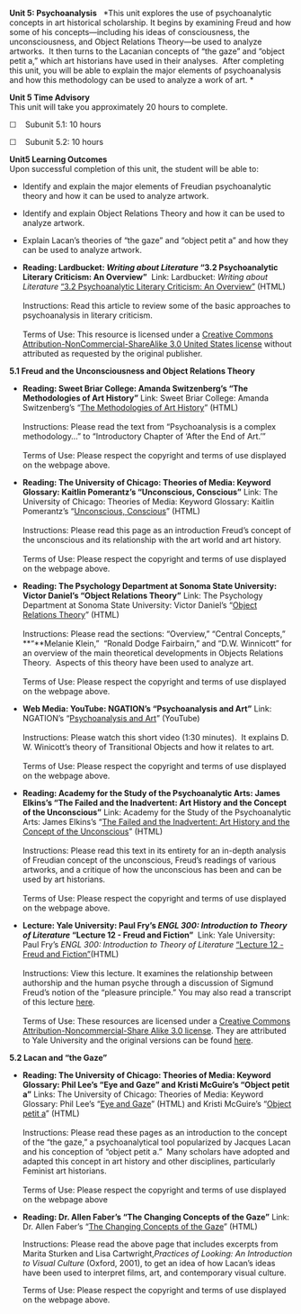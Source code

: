 **Unit 5: Psychoanalysis** <span id="5"></span> 
*This unit explores the use of psychoanalytic concepts in art historical
scholarship. It begins by examining Freud and how some of his
concepts—including his ideas of consciousness, the unconsciousness, and
Object Relations Theory—be used to analyze artworks.  It then turns to
the Lacanian concepts of “the gaze” and “object petit a,” which art
historians have used in their analyses.  After completing this unit, you
will be able to explain the major elements of psychoanalysis and how
this methodology can be used to analyze a work of art. *

**Unit 5 Time Advisory**  
This unit will take you approximately 20 hours to complete.

☐    Subunit 5.1: 10 hours

☐    Subunit 5.2: 10 hours

**Unit5 Learning Outcomes**  
Upon successful completion of this unit, the student will be able to:

-   Identify and explain the major elements of Freudian psychoanalytic
    theory and how it can be used to analyze artwork.
-   Identify and explain Object Relations Theory and how it can be used
    to analyze artwork.
-   Explain Lacan’s theories of “the gaze” and “object petit a” and how
    they can be used to analyze artwork.

-   **Reading: Lardbucket: *Writing about Literature* “3.2
    Psychoanalytic Literary Criticism: An Overview”**
     Link: Lardbucket: *Writing about Literature* [“3.2 Psychoanalytic
    Literary Criticism: An
    Overview”](http://2012books.lardbucket.org/books/writing-about-literature/section_07_02.html) (HTML)  
        
     Instructions: Read this article to review some of the basic
    approaches to psychoanalysis in literary criticism.  
        
     Terms of Use: This resource is licensed under a [Creative Commons
    Attribution-NonCommercial-ShareAlike 3.0 United States
    license](http://creativecommons.org/licenses/by-nc-sa/3.0/us/)
    without attributed as requested by the original publisher.

**5.1 Freud and the Unconsciousness and Object Relations Theory** <span
id="5.1"></span> 
-   **Reading: Sweet Briar College: Amanda Switzenberg’s “The
    Methodologies of Art History”**
    Link: Sweet Briar College: Amanda Switzenberg’s “[The Methodologies
    of Art
    History](http://web.archive.org/web/20130511002153/http://www.students.sbc.edu/switzenberg04/methodologies.htm)”
    (HTML)  
        
     Instructions: Please read the text from “Psychoanalysis is a
    complex methodology…” to “Introductory Chapter of ‘After the End of
    Art.’”  
        
     Terms of Use: Please respect the copyright and terms of use
    displayed on the webpage above.

-   **Reading: The University of Chicago: Theories of Media: Keyword
    Glossary: Kaitlin Pomerantz’s “Unconscious, Conscious”**
    Link: The University of Chicago: Theories of Media: Keyword
    Glossary: Kaitlin Pomerantz’s “[Unconscious,
    Conscious](http://csmt.uchicago.edu/glossary2004/unconscious.htm)”
    (HTML)  
        
     Instructions: Please read this page as an introduction Freud’s
    concept of the unconscious and its relationship with the art world
    and art history.  
        
     Terms of Use: Please respect the copyright and terms of use
    displayed on the webpage above.

-   **Reading: The Psychology Department at Sonoma State University:
    Victor Daniel’s “Object Relations Theory”**
    Link: The Psychology Department at Sonoma State University: Victor
    Daniel’s “[Object Relations
    Theory](http://www.sonoma.edu/users/d/daniels/objectrelations.html)”
    (HTML)  
        
     Instructions: Please read the sections: “Overview,” “Central
    Concepts,” **“**Melanie Klein,”  “Ronald Dodge Fairbairn,” and “D.W.
    Winnicott” for an overview of the main theoretical developments in
    Objects Relations Theory.  Aspects of this theory have been used to
    analyze art.  
        
     Terms of Use: Please respect the copyright and terms of use
    displayed on the webpage above.

-   **Web Media: YouTube: NGATION’s “Psychoanalysis and Art”**
    Link: NGATION’s “[Psychoanalysis and
    Art](http://www.youtube.com/watch?v=9jxPiGr0h4E)” (YouTube)  
        
     Instructions: Please watch this short video (1:30 minutes).  It
    explains D. W. Winicott’s theory of Transitional Objects and how it
    relates to art.  
        
     Terms of Use: Please respect the copyright and terms of use
    displayed on the webpage above.

-   **Reading: Academy for the Study of the Psychoanalytic Arts: James
    Elkins’s “The Failed and the Inadvertent: Art History and the
    Concept of the Unconscious”**
    Link: Academy for the Study of the Psychoanalytic Arts: James
    Elkins’s “[The Failed and the Inadvertent: Art History and the
    Concept of the
    Unconscious](http://www.academyanalyticarts.org/elkins.htm)”
    (HTML)  
        
     Instructions: Please read this text in its entirety for an in-depth
    analysis of Freudian concept of the unconscious, Freud’s readings of
    various artworks, and a critique of how the unconscious has been and
    can be used by art historians.  
        
     Terms of Use: Please respect the copyright and terms of use
    displayed on the webpage above.

-   **Lecture: Yale University: Paul Fry’s *ENGL 300: Introduction to
    Theory of Literature* “Lecture 12 - Freud and Fiction”**
     Link: Yale University: Paul Fry’s *ENGL 300: Introduction to Theory
    of Literature* [“Lecture 12 - Freud and
    Fiction”](http://oyc.yale.edu/english/engl-300/lecture-12)(HTML)  
        
     Instructions: View this lecture. It examines the relationship
    between authorship and the human psyche through a discussion of
    Sigmund Freud’s notion of the “pleasure principle.” You may also
    read a transcript of this lecture
    [here](http://oyc.yale.edu/transcript/462/engl-300).  
        
     Terms of Use: These resources are licensed under a [Creative
    Commons Attribution-Noncommercial-Share Alike 3.0
    license](http://creativecommons.org/licenses/by-nc-sa/3.0/us/). They
    are attributed to Yale University and the original versions can be
    found [here](http://oyc.yale.edu/english/engl-300/lecture-12).

**5.2 Lacan and “the Gaze”** <span id="5.2"></span> 
-   **Reading: The University of Chicago: Theories of Media: Keyword
    Glossary: Phil Lee’s “Eye and Gaze” and Kristi McGuire’s “Object
    petit a”**
    Links: The University of Chicago: Theories of Media: Keyword
    Glossary: Phil Lee’s “[Eye and
    Gaze](http://csmt.uchicago.edu/glossary2004/eyegaze.htm)” (HTML) and
    Kristi McGuire’s “[Object petit
    a](http://csmt.uchicago.edu/glossary2004/objectpetita.htm)” (HTML)  
        
     Instructions: Please read these pages as an introduction to the
    concept of the “the gaze,” a psychoanalytical tool popularized by
    Jacques Lacan and his conception of “object petit a.”  Many scholars
    have adopted and adapted this concept in art history and other
    disciplines, particularly Feminist art historians.  
        
     Terms of Use: Please respect the copyright and terms of use
    displayed on the webpage above

-   **Reading: Dr. Allen Faber’s “The Changing Concepts of the Gaze”**
    Link: Dr. Allen Faber’s “[The Changing Concepts of the
    Gaze](http://employees.oneonta.edu/farberas/arth/arth200/Body/gaze.html)”
    (HTML)  
      
     Instructions: Please read the above page that includes excerpts
    from Marita Sturken and Lisa Cartwright,*Practices of Looking: An
    Introduction to Visual Culture* (Oxford, 2001), to get an idea of
    how Lacan’s ideas have been used to interpret films, art, and
    contemporary visual culture.  
      
     Terms of Use: Please respect the copyright and terms of use
    displayed on the webpage above.


